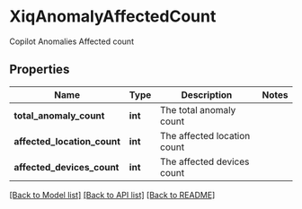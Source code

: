 # XiqAnomalyAffectedCount

Copilot Anomalies Affected count
## Properties
Name | Type | Description | Notes
------------ | ------------- | ------------- | -------------
**total_anomaly_count** | **int** | The total anomaly count | 
**affected_location_count** | **int** | The affected location count | 
**affected_devices_count** | **int** | The affected devices count | 

[[Back to Model list]](../README.md#documentation-for-models) [[Back to API list]](../README.md#documentation-for-api-endpoints) [[Back to README]](../README.md)


